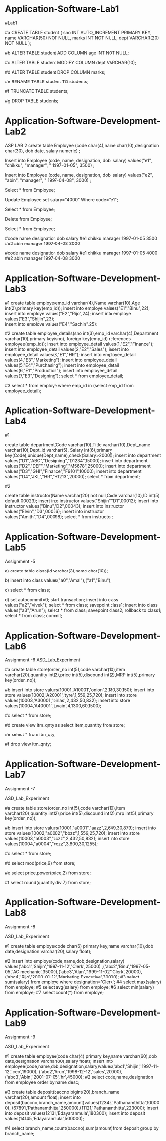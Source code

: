 # Application-Software-Lab1

 #Lab1

#a
CREATE TABLE student (
	sno INT AUTO_INCREMENT PRIMARY KEY,
    name VARCHAR(50) NOT NULL,
    marks INT NOT NULL,
    dept VARCHAR(20) NOT NULL
);

#b
ALTER TABLE student ADD COLUMN age INT NOT NULL;

#c
ALTER TABLE student MODIFY COLUMN dept VARCHAR(10); 

#d
ALTER TABLE student DROP COLUMN marks;

#e
RENAME TABLE student TO students;

#f
TRUNCATE TABLE students;

#g
DROP TABLE students;


# Application-Software-Development-Lab2

ASP LAB 2
create table Employee (code char(4),name char(10),designation char(30), dob date, salary numeric) ;

Insert into Employee (code, name, designation, dob, salary) values("e1", "chikku", "manager", " 1997-01-05", 3500) ;

Insert into Employee (code, name, designation, dob, salary) values("e2", "abin", "manager", " 1997-04-08", 3000) ;

Select * from Employee;

Update Employee set salary="4000" Where code="e1";

Select * from Employee;

Delete from Employee;

Select * from Employee;

#code	name	designation	dob	salary
#e1	chikku	manager	1997-01-05	3500
#e2	abin	manager	1997-04-08	3000

#code	name	designation	dob	salary
#e1	chikku	manager	1997-01-05	4000
#e2	abin	manager	1997-04-08	3000

# Application-Software-Development-Lab3

#1
create table employe(emp_id varchar(4),Name varchar(10),Age int(2),primary key(emp_id));
insert into employe values("E1","Binu",22); 
insert into employe values("E2","Rijo",24);
insert into employe values("E3","Shijin",23);  
insert into employe values("E4","Sachin",25);

#2
create table employee_details(sno int(3),emp_id varchar(4),Department varchar(10),primary key(sno),
foreign key(emp_id) references employee(emp_id));
insert into employee_detail values(1,"E2","Finance");
insert into employee_detail values(2,"E2","Sales");
insert into employee_detail values(3,"E1","HR");
insert into employee_detail values(4,"E3","Marketing");
insert into employee_detail values(5,"E4","Purchasing");
 insert into employee_detail values(6,"E1","Production");
 insert into employee_detail values(7,"E3","Designing");
 select * from employee_detail;

 #3
 select * from employe where emp_id in (select emp_id from employee_detail);

# Aplication-Software-Development-Lab4

#1

create table department(Code varchar(10),Title varchar(10),Dept_name varchar(10),Dept_id varchar(5),
Salary int(6),primary key(Code),unique(Dept_name),check(Salary>2000));
insert into department values("D1","ABC","Designing","D1234",15000);
insert into department values("D2","DEF","Marketing","M5678",25000);
insert into department values("D3","GHI","Finance","F9101",10000);
insert into department values("D4","JKL","HR","H1213",20000);
select * from department;

#2

create table instructor(Name varchar(20) not null,Code varchar(10),ID int(5) default 00023);
insert into instructor values("Shijin","D1",00012);
insert into instructor values("Binu","D2",00043);
insert into instructor values("Elvin","D3",00056);
insert into instructor values("Amith","D4",00098);
select * from instructor;

# Application-Software-Development-Lab5

Assignment -5

a)
create table class(id varchar(3),name char(10));

b)
insert into class values("a0","Amal"),("a1","Binu");

c)
select * from class;

d)
set autocommit=0;
start transaction;
insert into class values("a2","vivek");
select * from class;
savepoint class1;
insert into class values("a3","Arun");
select * from class;
savepoint class2;
rollback to class1;
select * from class;
commit;


# Application-Software-Development-Lab6

Assignment -6
ASD_Lab_Experiment

#a
create table store(order_no int(5),code varchar(10),item varchar(20),quantity int(2),price int(5),discound int(2),MRP int(5),primary key(order_no));

#b
insert into store values(10001,'A10001','onion',2,180,30,150);
insert into store values(10002,'A20001','tyre',1,559,25,720);
insert into store values(10003,'A30001','birlas',2,432,50,832);
insert into store values(10004,'A40001','juvain',4,1300,60,1500);

#c
select * from store;

#d
create view itm_qnty as select item,quantity from store;

#e
select * from itm_qty;

#f
drop view itm_qnty;


# Application-Software-Development- Lab7


Assignment -7

ASD_Lab_Experiment

#a
create table store(order_no int(5),code varchar(10),item varchar(20),quantity int(2),price int(5),discound int(2),mrp int(5),primary key(order_no));

#b
insert into store values(10001,"a0001","aazz",2,649,30,879);
insert into store values(10002,"a0002","bbzz",1,559,25,720);
insert into store values(10003,"a0003","cczz",2,432,50,832);
insert into store values(10004,"a0004","cczz",3,800,30,1255);

#c
select * from store;

#d
select mod(price,9) from store;

#e
select price,power(price,2) from store;

#f
select round(quantity div 7) from store;


# Application-Software-Development-Lab8

Assignment -8

ASD_Lab_Experiment

#1
create table employe(code char(6) primary key,name varchar(10),dob date,designation varchar(20),salary float);

#2
insert into employe(code,name,dob,designation,salary) values('abc1','Shijin','1997-11-12','Clerk',25000)
,('abc2','Binu','1997-05-05','AC mechanic',35000),('abc3','Alan','1999-11-02','Clerk',20000),
('abc4','Rijo','2000-01-12','Marketing Executive',30000);
#3
select sum(salary) from employe where designation='Clerk';
#4
select max(salary) from employe;
#5
select avg(salary) from employe;
#6
select min(salary) from employe;
#7
select count(*) from employe;

# Application-Software-Development-Lab9

Assignment -9

ASD_Lab_Experiment

#1
create table employee(code char(4) primary key,name varchar(60),dob date,designation varchar(80),salary float);
insert into employee(code,name,dob,designation,salary)values('abc1','Shijin','1997-11-12','ceo',19000),
('abc2','Arun','1998-12-12','sales',20000),('abc3','Abin','2001-07-05','hr',45000);
#2
select code,name,designation from employee order by name desc;

#3
create table deposit(baccno bigint(20),branch_name varchar(20),amount float);
insert into deposit(baccno,branch_name,amount)values(12345,'Pathanamthitta',100000),
(67891,'Pathanamthitta',250000),(11121,'Pathanamthitta',223000);
insert into deposit values(12131,'Edayaranmula',180300);
insert into deposit values(14145,'Edayaranmula',500000);

#4
select branch_name,count(baccno),sum(amount)from deposit group by  branch_name;
